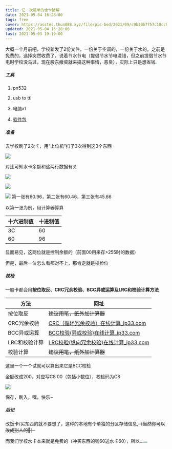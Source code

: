 ```yaml
---
title: 记一次简单的水卡破解
date: 2021-05-04 16:28:00
tags: free
cover: https://asstes.thun888.xyz/file/pic-bed/2021/09/c9b30b7757c10cc8b49fb56d650c292c.webp
updated: 2021-05-04 16:28:00
last: 2021-05-03 19:19:00
---
```


大概一个月前吧，学校新发了2份文件，一份关于空调的，一份关于水的。之前是免费的，选择突然收费了，说着节水节电（提倡节水节电没错，但之前提倡节水节电时学校没鸟过，现在股东撤资就来搞这种事情，恶臭），实际上只是想省钱<img src="https://raw.thun888.xyz/thun888/jian@master/coolapk_emotion_81_naikezui.png" style="zoom:25%;" />

##### 工具

1. pn532

2. usb to ttl

3. 电脑x1

4. [软件包](https://share.thun888.xyz/%E8%BD%AF%E4%BB%B6/pn532.zip)

##### 准备

去学校刷了2次卡，用“上位机”扫了3次得到这3个东西

![](https://raw.thun888.xyz/thun888/tuku@master/img/20210504170454.png)

对比可知水卡余额和这两行数据有关

![](https://raw.thun888.xyz/thun888/tuku@master/img/20210504170904.png)

![](https://raw.thun888.xyz/thun888/tuku@master/img/20210504170927.png)

![](https://raw.thun888.xyz/thun888/tuku@master/img/20210504171001.png)
第一张有60.96，第二张有60.46，第三张有45.66

以第一张为例，用计算器算算

|十六进制值|十进制值|
|-|-|
|3C|60|
|60|96|

显而易见，这两位就是控制余额的（前面00用来存>255时的数据）

但是，最后一位怎么看都对不上，那肯定就是校检位

##### 校检

一般卡都会用**按位取反、CRC冗余校验、BCC异或运算及LRC和校验计算方法**

|方法|网址|
|-|-|
|按位取反|~~建议用笔，纸外加计算器~~|
|CRC冗余校验|[CRC（循环冗余校验）在线计算\_ip33.com](http://www.ip33.com/crc.html)|
|BCC异或运算|[BCC校验(异或校验)在线计算\_ip33.com](http://www.ip33.com/bcc.html)|
|LRC和校验计算|[LRC校验(纵向冗余校验)在线计算\_ip33.com](http://www.ip33.com/lrc.html)|
|校验计算|~~建议用笔，纸外加计算器~~|

这里一个一个试就可以算出来它是BCC校检

金额改成200，对应写C8 00（包括小数位），校检码为C8

![](https://raw.thun888.xyz/thun888/tuku@master/img/20210504175001.png)

保存，刷入，嘿，快乐\~

##### 后记

改饭卡/买东西的就不要想了，这种的本地有个单独的分区存储信息,~~（当然你可以改成别人的👀）~~

而我们学校水卡本来就是免费的（冲买东西的钱60送水卡60），所以...<img src="https://raw.thun888.xyz/thun888/jian@master/coolapk_emotion_65_coshuaji.png" style="zoom:25%;" /><img src="https://raw.thun888.xyz/thun888/jian@master/coolapk_emotion_65_coshuaji.png" style="zoom:25%;" /><img src="https://raw.thun888.xyz/thun888/jian@master/coolapk_emotion_65_coshuaji.png" style="zoom:25%;" />
